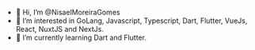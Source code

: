 - 👋 Hi, I’m @NisaelMoreiraGomes
- 👀 I’m interested in GoLang, Javascript, Typescript, Dart, Flutter, VueJs, React, NuxtJS and NextJs.
- 🌱 I’m currently learning Dart and Flutter.

<!---
NisaelMoreiraGomes/NisaelMoreiraGomes is a ✨ special ✨ repository because its `README.md` (this file) appears on your GitHub profile.
You can click the Preview link to take a look at your changes.
--->

